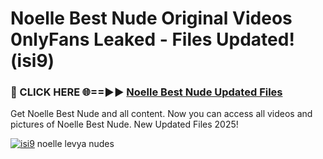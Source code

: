 # Noelle Best Nude Original Videos 0nlyFans Leaked - Files Updated! (isi9)

<h3>🔴 CLICK HERE 🌐==►► <a href="https://tinyurl.com/52m3yx9h" rel="nofollow">Noelle Best Nude Updated Files</a></h3>

Get Noelle Best Nude and all content. Now you can access all videos and pictures of Noelle Best Nude. New Updated Files 2025!

[![isi9](https://i.imgur.com/TnHtlc8.gif)](https://tinyurl.com/52m3yx9h)
noelle levya nudes